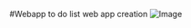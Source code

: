 #Webapp
to do list web app creation
![Image](https://github.com/user-attachments/assets/7f10617c-4f59-4c93-a310-964b4b6dedfc)
